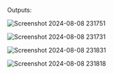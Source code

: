 Outputs: 



![Screenshot 2024-08-08 231751](https://github.com/user-attachments/assets/5d090d8d-92fb-4b71-bca3-f5bf52e9f313)



![Screenshot 2024-08-08 231731](https://github.com/user-attachments/assets/53d539ca-5ac0-4596-9e41-c0c91c597b1e)



![Screenshot 2024-08-08 231831](https://github.com/user-attachments/assets/de361aa9-cb7f-4755-a5e3-7041b9df29f2)



![Screenshot 2024-08-08 231818](https://github.com/user-attachments/assets/12ac8579-89c7-4fce-9b87-8141c7dcc392)




